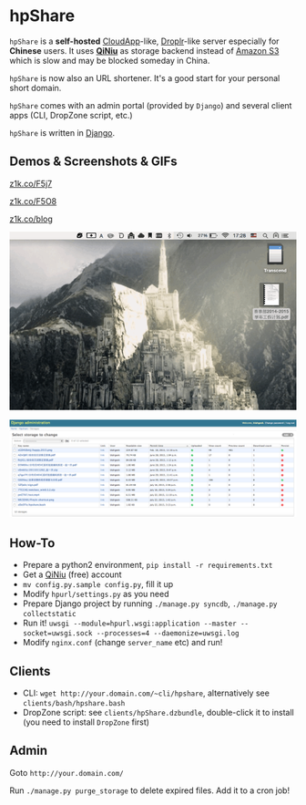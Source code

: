 # hpShare

`hpShare` is a **self-hosted** [CloudApp](http://getcloudapp.com)-like, [Droplr](http://droplr.com)-like server especially for **Chinese** users. It uses **[QiNiu](http://qiniu.com)** as storage backend instead of [Amazon S3](http://http://s3.amazonaws.com) which is slow and may be blocked someday in China.

`hpShare` is now also an URL shortener. It's a good start for your personal short domain.

`hpShare` comes with an admin portal (provided by `Django`) and several client apps (CLI, DropZone script, etc.)

`hpShare` is written in [Django](http://http://djangoproject.com).

## Demos & Screenshots & GIFs

[z1k.co/F5j7](http://z1k.co/F5j7)

[z1k.co/F5O8](http://z1k.co/F5O8)

[z1k.co/blog](http://z1k.co/blog)

![Demo](screenshots/demo.gif)

![admin](screenshots/admin.png)

## How-To

- Prepare a python2 environment, `pip install -r requirements.txt`
- Get a [QiNiu](http://qiniu.com) (free) account
- `mv config.py.sample config.py`, fill it up
- Modify `hpurl/settings.py` as you need
- Prepare Django project by running `./manage.py syncdb`, `./manage.py collectstatic`
- Run it! `uwsgi --module=hpurl.wsgi:application --master --socket=uwsgi.sock --processes=4 --daemonize=uwsgi.log`
- Modify `nginx.conf` (change `server_name` etc) and run!

## Clients

- CLI: `wget http://your.domain.com/~cli/hpshare`, alternatively see `clients/bash/hpshare.bash`
- DropZone script: see `clients/hpShare.dzbundle`, double-click it to install (you need to install `DropZone` first)

## Admin

Goto `http://your.domain.com/`

Run `./manage.py purge_storage` to delete expired files. Add it to a cron job!

